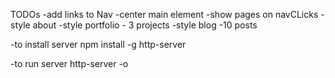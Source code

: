 TODOs
-add links to Nav 
-center main element
-show pages on navCLicks
-style about
-style portfolio - 3 projects
-style blog -10 posts

-to install server
npm install -g http-server

-to run server
http-server -o